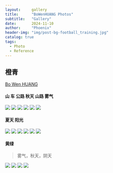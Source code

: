 ```yaml
---
layout:     gallery
title:      "BoWenHUANG Photos"
subtitle:   "Gallery"
date:       2024-11-10
author:     "Phoenix"
header-img: "img/post-bg-football_training.jpg"
catalog: true
tags:
  - Photo
  - Reference
---
```

## 橙青
[Bo Wen HUANG](https://www.behance.net/gpx2000)

#### 山 车 公路 秋天 山路 雾气

![](https://mir-s3-cdn-cf.behance.net/project_modules/fs/a5fb34109927063.5fdf701f9bbfc.jpg)
![](https://mir-s3-cdn-cf.behance.net/project_modules/fs/801fcc109927063.5fdf702077214.jpg)
![](https://mir-s3-cdn-cf.behance.net/project_modules/1400/e480c9109927063.5fdf70207995c.jpg)
![](https://mir-s3-cdn-cf.behance.net/project_modules/1400/5ac168109927063.5fdf7020766d5.jpg)
![](https://mir-s3-cdn-cf.behance.net/project_modules/1400/de847b109927063.5fdf702078ef1.jpg)
![](https://mir-s3-cdn-cf.behance.net/project_modules/fs/9f6dd3109927063.5fdf701f9b037.jpg)

#### 夏天 阳光

![](https://mir-s3-cdn-cf.behance.net/project_modules/fs/2c9a8d83158953.5d340645e2c45.jpg)
![](https://mir-s3-cdn-cf.behance.net/project_modules/1400/b0255a76401277.5c68c03e3dd64.jpg)
![](https://mir-s3-cdn-cf.behance.net/project_modules/1400/8de4eb76401277.5c68c03e3ee15.jpg)
![](https://mir-s3-cdn-cf.behance.net/project_modules/fs/270b5597097605.5ebd3d6889fb4.jpg)
![](https://mir-s3-cdn-cf.behance.net/project_modules/2800_opt_1/11c74d83158953.5d34064044ac9.jpg)
![](https://mir-s3-cdn-cf.behance.net/project_modules/1400/fc17b976401277.5c68c03e3e9ec.jpg)

#### 黄绿
>雾气，秋天，阴天

![](https://mir-s3-cdn-cf.behance.net/project_modules/disp/af6d1879505905.5cc55bc899505.jpg)
![](https://mir-s3-cdn-cf.behance.net/project_modules/max_1200/d0f86779505905.5cc55bc96368c.jpg)
![](https://mir-s3-cdn-cf.behance.net/project_modules/max_1200/0724b279505905.5cc55bc96465c.jpg)
![](https://mir-s3-cdn-cf.behance.net/project_modules/max_1200/c6edf979505905.5cc55bc18ddcb.jpg)


